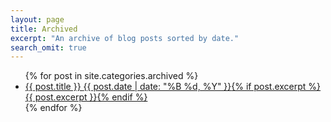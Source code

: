 ```yaml
---
layout: page
title: Archived
excerpt: "An archive of blog posts sorted by date."
search_omit: true
---
```


<ul class="post-list">
{% for post in site.categories.archived %} 
  <li><article><a href="{{ site.url }}{{ post.url }}">{{ post.title }} <span class="entry-date"><time datetime="{{ post.date | date_to_xmlschema }}">{{ post.date | date: "%B %d, %Y" }}</time></span>{% if post.excerpt %} <span class="excerpt">{{ post.excerpt }}</span>{% endif %}</a></article></li>
{% endfor %}
</ul>
